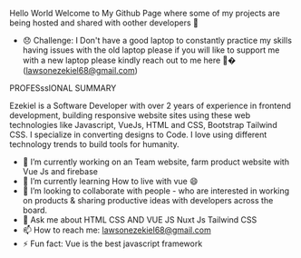  Hello World  Welcome to My Github Page where some of my projects are being hosted and shared with oother developers  👋 
 
 
 
 - 😞 Challenge: I Don't have a good  laptop to constantly practice my skills  having  issues with the old laptop  please if you will like to support me  with a new laptop please kindly reach out to me here 🙏� (lawsonezekiel68@gmail.com) 





PROFESssIONAL SUMMARY


Ezekiel is a  Software Developer with over 2 years of experience in frontend development, building responsive website sites using these web technologies like Javascript, VueJs, HTML and CSS, Bootstrap Tailwind CSS. I specialize in  converting designs to Code. I love using different technology trends to build tools for humanity.


- 🔭 I’m currently working on an Team website, farm product website with Vue Js and firebase 
- 🌱 I’m currently learning How to live with vue 😄
- 👯 I’m looking to collaborate with people -  who are interested in working on products & sharing productive ideas with 
developers across the board.
- 💬 Ask me about HTML CSS AND VUE JS Nuxt Js Tailwind CSS
- 📫 How to reach me: lawsonezekiel68@gmail.com
- ⚡ Fun fact: Vue is the best javascript framework
